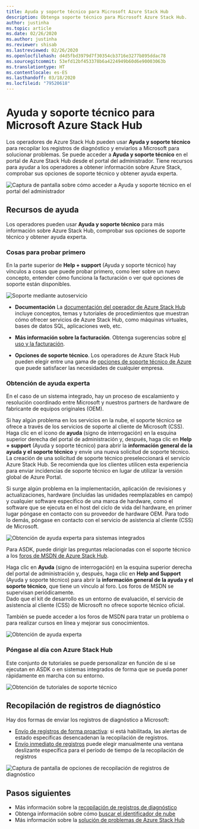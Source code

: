 ```yaml
---
title: Ayuda y soporte técnico para Microsoft Azure Stack Hub
description: Obtenga soporte técnico para Microsoft Azure Stack Hub.
author: justinha
ms.topic: article
ms.date: 02/26/2020
ms.author: justinha
ms.reviewer: shisab
ms.lastreviewed: 02/26/2020
ms.openlocfilehash: d4d5fbd3979d7f30354cb3716e3277b895ddac78
ms.sourcegitcommit: 53efd12bf453378b6a4224949b60d6e90003063b
ms.translationtype: HT
ms.contentlocale: es-ES
ms.lasthandoff: 03/18/2020
ms.locfileid: "79520618"
---
```

# <a name="microsoft-azure-stack-hub-help-and-support"></a>Ayuda y soporte técnico para Microsoft Azure Stack Hub

Los operadores de Azure Stack Hub pueden usar **Ayuda y soporte técnico** para recopilar los registros de diagnóstico y enviarlos a Microsoft para solucionar problemas. Se puede acceder a **Ayuda y soporte técnico** en el portal de Azure Stack Hub desde el portal del administrador. Tiene recursos para ayudar a los operadores a obtener información sobre Azure Stack, comprobar sus opciones de soporte técnico y obtener ayuda experta.  

![Captura de pantalla sobre cómo acceder a Ayuda y soporte técnico en el portal del administrador](media/azure-stack-help-and-support/help-and-support.png)

## <a name="help-resources"></a>Recursos de ayuda 

Los operadores pueden usar **Ayuda y soporte técnico** para más información sobre Azure Stack Hub, comprobar sus opciones de soporte técnico y obtener ayuda experta. 

### <a name="things-to-try-first"></a>Cosas para probar primero

En la parte superior de **Help + support** (Ayuda y soporte técnico) hay vínculos a cosas que puede probar primero, como leer sobre un nuevo concepto, entender cómo funciona la facturación o ver qué opciones de soporte están disponibles. 

![Soporte mediante autoservicio](media/azure-stack-help-and-support/get-support-tiles.png)

- **Documentación** La [documentación del operador de Azure Stack Hub](index.yml) incluye conceptos, temas y tutoriales de procedimientos que muestran cómo ofrecer servicios de Azure Stack Hub, como máquinas virtuales, bases de datos SQL, aplicaciones web, etc. 

- **Más información sobre la facturación**. Obtenga sugerencias sobre [el uso y la facturación](azure-stack-billing-and-chargeback.md).

- **Opciones de soporte técnico**. Los operadores de Azure Stack Hub pueden elegir entre una gama de [opciones de soporte técnico de Azure](https://aka.ms/azstacksupport) que puede satisfacer las necesidades de cualquier empresa. 


### <a name="get-expert-help"></a>Obtención de ayuda experta 

En el caso de un sistema integrado, hay un proceso de escalamiento y resolución coordinado entre Microsoft y nuestros partners de hardware de fabricante de equipos originales (OEM).

Si hay algún problema en los servicios en la nube, el soporte técnico se ofrece a través de los servicios de soporte al cliente de Microsoft (CSS). Haga clic en el icono de **ayuda** (signo de interrogación) en la esquina superior derecha del portal de administración y, después, haga clic en **Help + support** (Ayuda y soporte técnico) para abrir la **información general de la ayuda y el soporte técnico** y envíe una nueva solicitud de soporte técnico. La creación de una solicitud de soporte técnico preseleccionará el servicio Azure Stack Hub. Se recomienda que los clientes utilicen esta experiencia para enviar incidencias de soporte técnico en lugar de utilizar la versión global de Azure Portal. 

Si surge algún problema en la implementación, aplicación de revisiones y actualizaciones, hardware (incluidas las unidades reemplazables en campo) y cualquier software específico de una marca de hardware, como el software que se ejecuta en el host del ciclo de vida del hardware, en primer lugar póngase en contacto con su proveedor de hardware OEM. Para todo lo demás, póngase en contacto con el servicio de asistencia al cliente (CSS) de Microsoft.

![Obtención de ayuda experta para sistemas integrados](media/azure-stack-help-and-support/get-support-integrated.png)

Para ASDK, puede dirigir las preguntas relacionadas con el soporte técnico a los [foros de MSDN de Azure Stack Hub](https://social.msdn.microsoft.com/Forums/azure/home?forum=azurestack). 

Haga clic en **Ayuda** (signo de interrogación) en la esquina superior derecha del portal de administración y, después, haga clic en **Help and Support** (Ayuda y soporte técnico) para abrir la **información general de la ayuda y el soporte técnico**, que tiene un vínculo al foro. Los foros de MSDN se supervisan periódicamente.  
Dado que el kit de desarrollo es un entorno de evaluación, el servicio de asistencia al cliente (CSS) de Microsoft no ofrece soporte técnico oficial.

También se puede acceder a los foros de MSDN para tratar un problema o para realizar cursos en línea y mejorar sus conocimientos. 

![Obtención de ayuda experta](media/azure-stack-help-and-support/get-support-cards.png)

### <a name="get-up-to-speed-with-azure-stack-hub"></a>Póngase al día con Azure Stack Hub

Este conjunto de tutoriales se puede personalizar en función de si se ejecutan en ASDK o en sistemas integrados de forma que se pueda poner rápidamente en marcha con su entorno. 

![Obtención de tutoriales de soporte técnico](media/azure-stack-help-and-support/get-support-tutorials.png)

## <a name="diagnostic-log-collection"></a>Recopilación de registros de diagnóstico

Hay dos formas de enviar los registros de diagnóstico a Microsoft: 

- [Envío de registros de forma proactiva](azure-stack-configure-automatic-diagnostic-log-collection-tzl.md): si está habilitada, las alertas de estado específicas desencadenan la recopilación de registros. 
- [Envío inmediato de registros](azure-stack-configure-on-demand-diagnostic-log-collection-portal-tzl.md) puede elegir manualmente una ventana deslizante específica para el período de tiempo de la recopilación de registros

![Captura de pantalla de opciones de recopilación de registros de diagnóstico](media/azure-stack-help-and-support/banner-enable-automatic-log-collection.png)


## <a name="next-steps"></a>Pasos siguientes

- Más información sobre la [recopilación de registros de diagnóstico](azure-stack-diagnostic-log-collection-overview-tzl.md)
- Obtenga información sobre cómo [buscar el identificador de nube](azure-stack-find-cloud-id.md)
- Más información sobre la [solución de problemas de Azure Stack Hub](azure-stack-troubleshooting.md)
